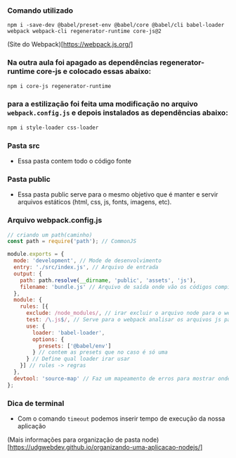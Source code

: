 ### Comando utilizado
```npm
npm i -save-dev @babel/preset-env @babel/core @babel/cli babel-loader webpack webpack-cli regenerator-runtime core-js@2
```
(Site do Webpack)[https://webpack.js.org/]

### Na outra aula foi apagado as dependências regenerator-runtime core-js e colocado essas abaixo:
```bash
npm i core-js regenerator-runtime
```
### para a estilização foi feita uma modificação no arquivo `webpack.config.js` e depois instalados as dependências abaixo:
```bash
npm i style-loader css-loader
```

### Pasta src
* Essa pasta contem todo o código fonte

### Pasta public
* Essa pasta public serve para o mesmo objetivo que é manter e servir arquivos estáticos (html, css, js, fonts, imagens, etc).

### Arquivo webpack.config.js
```js
// criando um path(caminho)
const path = require('path'); // CommonJS

module.exports = {
  mode: 'development', // Mode de desenvolvimento
  entry: './src/index.js', // Arquivo de entrada
  output: {
    path: path.resolve(__dirname, 'public', 'assets', 'js'),
    filename: 'bundle.js' // Arquivo de saída onde vão os códigos compilados
  },
  module: {
    rules: [{
      exclude: /node_modules/, // irar excluir o arquivo node para o webpack não ficar analisando a pasta do node
      test: /\.js$/, // Serve para o webpack analisar os arquivos js para transforma na quele bundle 
      use: {
        loader: 'babel-loader',
        options: {
          presets: ['@babel/env']
        } // contem as presets que no caso é só uma
      } // Define qual loader irar usar
    }] // rules -> regras
  },
  devtool: 'source-map' // Faz um mapeamento de erros para mostrar onde estão os arquivos de erros
};
```

### Dica de terminal
* Com o comando `timeout` podemos inserir tempo de execução da nossa aplicação

(Mais informações para organização de pasta node)[https://udgwebdev.github.io/organizando-uma-aplicacao-nodejs/]
